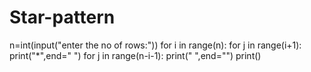 # Star-pattern
n=int(input("enter the no of rows:"))
for i in range(n):
    for j in range(i+1):
        print("*",end=" ")
    for j in range(n-i-1):
        print(" ",end="")
    print()
